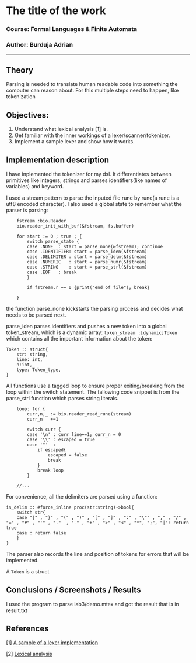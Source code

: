 # The title of the work

### Course: Formal Languages & Finite Automata
### Author: Burduja Adrian

----

## Theory
Parsing is needed to translate human readable code into something the computer can 
reason about. For this multiple steps need to happen, like tokenization

## Objectives:
1. Understand what lexical analysis [1] is.
2. Get familiar with the inner workings of a lexer/scanner/tokenizer.
3. Implement a sample lexer and show how it works. 


## Implementation description

I have inplemented the tokenizer for my dsl. It differentiates between primitives 
like integers, strings and parses identifiers(like names of variables) and keyword.

I used a stream pattern to parse the inputed file rune by rune(a rune is a utf8 encoded character). I also used a global state to remember what the parser is parsing:
```Odin
	fstream :bio.Reader
	bio.reader_init_with_buf(&fstream, fs,buffer)

	for start := 0 ; true ; {
		switch parse_state {
		case .NONE	: start = parse_none(&fstream); continue 
		case .IDENTIFIER: start = parse_iden(&fstream)
		case .DELIMITER	: start = parse_delm(&fstream)
		case .NUMERIC	: start = parse_numr(&fstream)
		case .STRING	: start = parse_strl(&fstream)
		case .EOF	: break
		}

		if fstream.r == 0 {print("end of file"); break}

	}
```

the function parse_none kickstarts the parsing process and decides what needs to be parsed next.

parse_iden parses identifiers and pushes a new token into a global token_stream, 
which is a dynamic array:
```token_stream :[dynamic]Token``` which contains all the important information about the token:
```odin
Token :: struct{
	str: string, 
	line: int,
	n:int,
	type: Token_type,
}
```

All functions use a tagged loop to ensure proper exiting/breaking from the loop
within the switch statement. The fallowing code snippet is from the parse_strl 
function which parses string literals.
```odin
	loop: for {
		curr,n,_ := bio.reader_read_rune(stream)
		curr_n   +=1

		switch curr {
		case '\n' : curr_line+=1; curr_n = 0
		case '\\' : escaped = true
		case '"'  : 
			if escaped{
				escaped = false
				break
			}
			break loop
		}

	//...
```
For convenience, all the delimiters are parsed using a function:
```odin
is_delim :: #force_inline proc(str:string)->bool{
	switch str{
	case "{" , "}" , "(" , ")" , "[" , "]" , ":" , "\"" , "," , "/" , "=" , "#" , "'" , "."  , "-" , "+" , ">" , "<" , "*", ";", "|": return true
	case : return false
	}
}
```
The parser also records the line and position of tokens for errors that will be 
implemented.

A ```Token``` is a struct 
## Conclusions / Screenshots / Results

I used the program to parse lab3/demo.mtex and got the result that is in result.txt

## References
[1] [A sample of a lexer implementation](https://llvm.org/docs/tutorial/MyFirstLanguageFrontend/LangImpl01.html)

[2] [Lexical analysis](https://en.wikipedia.org/wiki/Lexical_analysis)
